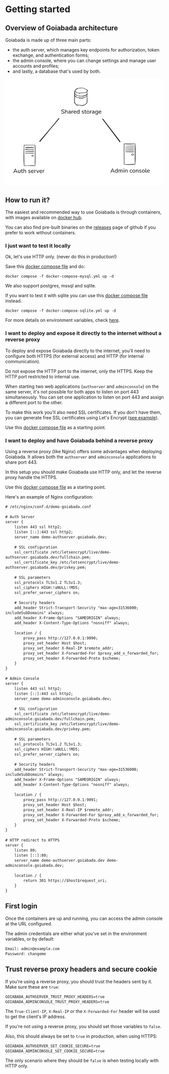 # Getting started

## Overview of Goiabada architecture

Goiabada is made up of three main parts:

- the auth server, which manages key endpoints for authorization, token exchange, and authentication forms; 
- the admin console, where you can change settings and manage user accounts and profiles;
- and lastly, a database that's used by both.

![Screenshot](img/screenshot4.png)

## How to run it?

The easiest and recommended way to use Goiabada is through containers, with images available on [docker hub](https://hub.docker.com/repository/docker/leodip/goiabada).

You can also find pre-built binaries on the [releases](https://github.com/leodip/goiabada/releases) page of github if you prefer to work without containers.

### I just want to test it locally

Ok, let's use HTTP only. (never do this in production!)

Save this [docker compose file](https://github.com/leodip/goiabada/tree/main/src/build/docker-compose-mysql.yml) and do:

```
docker compose -f docker-compose-mysql.yml up -d
```

We also support postgres, mssql and sqlite.

If you want to test it with sqlite you can use this [docker compose file](https://github.com/leodip/goiabada/tree/main/src/build/docker-compose-sqlite.yml) instead. 

```
docker compose -f docker-compose-sqlite.yml up -d
```

For more details on environment variables, check [here](config.md).

### I want to deploy and expose it directly to the internet without a reverse proxy

To deploy and expose Goiabada directly to the internet, you'll need to configure both HTTPS (for external access) and HTTP (for internal communication).

Do not expose the HTTP port to the internet, only the HTTPS. Keep the HTTP port restricted to internal use.

When starting two web applications (`authserver` and `adminconsole`) on the same server, it's not possible for both apps to listen on port 443 simultaneously. You can set one application to listen on port 443 and assign a different port to the other.

To make this work you'll also need SSL certificates. If you don't have them, you can generate free SSL certificates using Let's Encrypt ([see example](https://www.digitalocean.com/community/tutorials/how-to-secure-apache-with-let-s-encrypt-on-ubuntu)).

Use this [docker compose file](https://github.com/leodip/goiabada/tree/main/src/build/docker-compose-direct.yml) as a starting point.

### I want to deploy and have Goiabada behind a reverse proxy

Using a reverse proxy (like Nginx) offers some advantages when deploying Goiabada. It allows both the `authserver` and `adminconsole` applications to share port 443.

In this setup you should make Goiabada use HTTP only, and let the reverse proxy handle the HTTPS.

Use this [docker compose file](https://github.com/leodip/goiabada/tree/main/src/build/docker-compose-reverse-proxy.yml) as a starting point.

Here's an example of Nginx configuration:

```nginx
# /etc/nginx/conf.d/demo-goiabada.conf

# Auth Server
server {
    listen 443 ssl http2;
    listen [::]:443 ssl http2;
    server_name demo-authserver.goiabada.dev;

    # SSL configuration
    ssl_certificate /etc/letsencrypt/live/demo-authserver.goiabada.dev/fullchain.pem;
    ssl_certificate_key /etc/letsencrypt/live/demo-authserver.goiabada.dev/privkey.pem;
    
    # SSL parameters
    ssl_protocols TLSv1.2 TLSv1.3;
    ssl_ciphers HIGH:!aNULL:!MD5;
    ssl_prefer_server_ciphers on;
    
    # Security headers
    add_header Strict-Transport-Security "max-age=31536000; includeSubDomains" always;
    add_header X-Frame-Options "SAMEORIGIN" always;
    add_header X-Content-Type-Options "nosniff" always;

    location / {
        proxy_pass http://127.0.0.1:9090;
        proxy_set_header Host $host;
        proxy_set_header X-Real-IP $remote_addr;
        proxy_set_header X-Forwarded-For $proxy_add_x_forwarded_for;
        proxy_set_header X-Forwarded-Proto $scheme;
    }
}

# Admin Console
server {
    listen 443 ssl http2;
    listen [::]:443 ssl http2;
    server_name demo-adminconsole.goiabada.dev;

    # SSL configuration
    ssl_certificate /etc/letsencrypt/live/demo-adminconsole.goiabada.dev/fullchain.pem;
    ssl_certificate_key /etc/letsencrypt/live/demo-adminconsole.goiabada.dev/privkey.pem;
    
    # SSL parameters
    ssl_protocols TLSv1.2 TLSv1.3;
    ssl_ciphers HIGH:!aNULL:!MD5;
    ssl_prefer_server_ciphers on;
    
    # Security headers
    add_header Strict-Transport-Security "max-age=31536000; includeSubDomains" always;
    add_header X-Frame-Options "SAMEORIGIN" always;
    add_header X-Content-Type-Options "nosniff" always;

    location / {
        proxy_pass http://127.0.0.1:9091;
        proxy_set_header Host $host;
        proxy_set_header X-Real-IP $remote_addr;
        proxy_set_header X-Forwarded-For $proxy_add_x_forwarded_for;
        proxy_set_header X-Forwarded-Proto $scheme;
    }
}

# HTTP redirect to HTTPS
server {
    listen 80;
    listen [::]:80;
    server_name demo-authserver.goiabada.dev demo-adminconsole.goiabada.dev;
    
    location / {
        return 301 https://$host$request_uri;
    }
}
```

## First login

Once the containers are up and running, you can access the admin console at the URL configured. 

The admin credentials are either what you've set in the environment variables, or by default:

```text
Email: admin@example.com
Password: changeme
```

## Trust reverse proxy headers and secure cookie

If you're using a reverse proxy, you should trust the headers sent by it. Make sure these are `true`:

```
GOIABADA_AUTHSERVER_TRUST_PROXY_HEADERS=true
GOIABADA_ADMINCONSOLE_TRUST_PROXY_HEADERS=true
```

The `True-Client-IP`, `X-Real-IP` or the `X-Forwarded-For` header will be used to get the client's IP address.

If you're not using a reverse proxy, you should set those variables to `false`.

Also, this should always be set to `true` in production, when using HTTPS:

```
GOIABADA_AUTHSERVER_SET_COOKIE_SECURE=true
GOIABADA_ADMINCONSOLE_SET_COOKIE_SECURE=true
```

The only scenario where they should be `false` is when testing locally with HTTP only.
